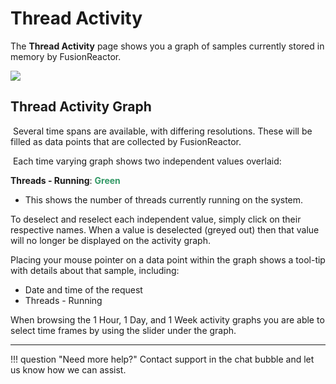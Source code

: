 # Thread Activity

The **Thread Activity** page shows you a graph of samples currently
stored in memory by FusionReactor. 

![](/attachments/245551870/245551890.png)

## Thread Activity Graph

 Several time spans are
available, with differing resolutions. These will be filled as data
points that are collected by FusionReactor.

 Each time varying graph shows
two independent values overlaid: 

**Threads - Running**: <span style="color: rgb(51,153,102);">**Green**</span>  

* This shows the number of threads currently running on the system.

To deselect and reselect each independent value, simply
click on their respective names. When a value is deselected (greyed
out) then that value will no longer be displayed on the activity graph.

Placing your mouse pointer on a
data point within the graph shows a tool-tip with details about that
sample, including:

-   Date and time of the request
-   Threads - Running

When browsing the 1 Hour, 1 Day, and 1 Week activity graphs you are able
to select time frames by using the slider under the graph.

___

!!! question "Need more help?"
    Contact support in the chat bubble and let us know how we can assist.